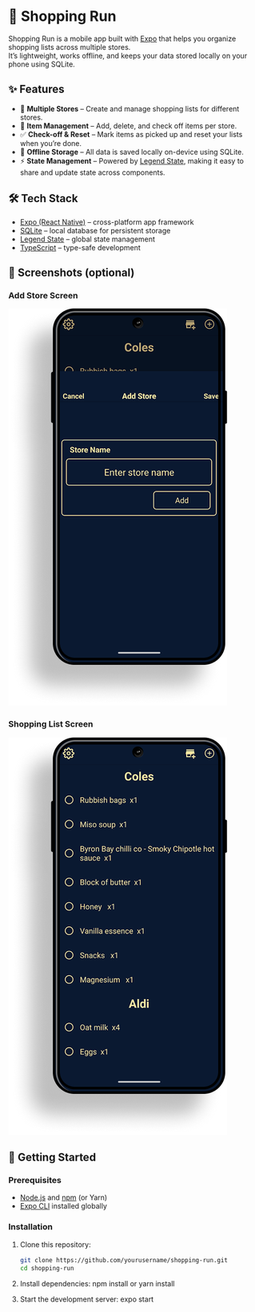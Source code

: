 # 🛒 Shopping Run

Shopping Run is a mobile app built with [Expo](https://expo.dev/) that helps you organize shopping lists across multiple stores.  
It’s lightweight, works offline, and keeps your data stored locally on your phone using SQLite.  

## ✨ Features

- 📍 **Multiple Stores** – Create and manage shopping lists for different stores.  
- 📝 **Item Management** – Add, delete, and check off items per store.  
- ✅ **Check-off & Reset** – Mark items as picked up and reset your lists when you’re done.  
- 💾 **Offline Storage** – All data is saved locally on-device using SQLite.  
- ⚡ **State Management** – Powered by [Legend State](https://legendapp.com/open-source/state/), making it easy to share and update state across components.  

## 🛠️ Tech Stack

- [Expo (React Native)](https://expo.dev/) – cross-platform app framework  
- [SQLite](https://docs.expo.dev/versions/latest/sdk/sqlite/) – local database for persistent storage  
- [Legend State](https://legendapp.com/open-source/state/) – global state management  
- [TypeScript](https://www.typescriptlang.org/) – type-safe development  

## 📸 Screenshots (optional)

### Add Store Screen
![Store List](assets/screenshots/shopping-addStore-dark.png)

### Shopping List Screen
![Shopping Items](assets/screenshots/shoppingRun-shoppinglist-dark.png)

## 🚀 Getting Started

### Prerequisites
- [Node.js](https://nodejs.org/) and [npm](https://www.npmjs.com/) (or Yarn)  
- [Expo CLI](https://docs.expo.dev/more/expo-cli/) installed globally  

### Installation
1. Clone this repository:
   ```bash
   git clone https://github.com/yourusername/shopping-run.git
   cd shopping-run

2. Install dependencies:
npm install
or
yarn install

3. Start the development server:
expo start